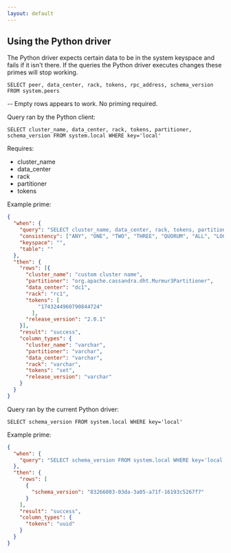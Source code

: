 ```yaml
---
layout: default
---
```


## Using the Python driver

The Python driver expects certain data to be in the system keyspace and fails if it isn't there. If the queries the Python driver executes changes these primes will stop working.

```
SELECT peer, data_center, rack, tokens, rpc_address, schema_version FROM system.peers
```

-- Empty rows appears to work. No priming required.

Query ran by the Python client:


```
SELECT cluster_name, data_center, rack, tokens, partitioner, schema_version FROM system.local WHERE key='local'
```

Requires:

* cluster_name
* data_center
* rack
* partitioner
* tokens

Example prime:


```json
{
  "when": {
    "query": "SELECT cluster_name, data_center, rack, tokens, partitioner, schema_version FROM system.local WHERE key='local'",
    "consistency": ["ANY", "ONE", "TWO", "THREE", "QUORUM", "ALL", "LOCAL_QUORUM", "EACH_QUORUM", "SERIAL", "LOCAL_SERIAL", "LOCAL_ONE"],
    "keyspace": "",
    "table": ""
  },
  "then": {
    "rows": [{
      "cluster_name": "custom cluster name",
      "partitioner": "org.apache.cassandra.dht.Murmur3Partitioner",
      "data_center": "dc1",
      "rack": "rc1",
      "tokens": [
          "1743244960790844724"
        ],
      "release_version": "2.0.1"
    }],
    "result": "success",
    "column_types": {
      "cluster_name": "varchar",
      "partitioner": "varchar",
      "data_center": "varchar",
      "rack": "varchar",
      "tokens": "set",
      "release_version": "varchar"
    }
  }
}
```


Query ran by the current Python driver:


```
SELECT schema_version FROM system.local WHERE key='local'
```

Example prime:


```json
{
  "when": {
    "query": "SELECT schema_version FROM system.local WHERE key='local'"
  },
  "then": {
    "rows": [
      {
        "schema_version": "83266003-03da-3a05-a71f-16193c5267f7"
      }
    ],
    "result": "success",
    "column_types": {
      "tokens": "uuid"
    }
  }
}
```